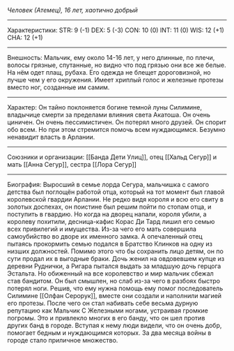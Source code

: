*Человек (Атемец), 16 лет, хаотично добрый* 
_________
Характеристики: 
STR: 9 (-1) DEX: 5 (-3) CON: 10 (0) INT: 11 (0) WIS: 12 (+1) CHA: 12 (+1)
_________
Внешность: Мальчик, ему около 14-16 лет, у него длинные, по плечи, волосы грязные, спутанные, но видно что под грязью они все же белые. На нём одет плащ, рубаха. Его одежда не блещет дороговизной, но лучше чем у его окружения. Имеет хриплый голос и железные протезы вместо ног, созданные им самим.
_________
Характер: Он тайно поклоняется богине темной луны Силимине, владычице смерти за пределами влияния света Акатоша. Он очень циничен. Он очень пессимистичен. Он потерял много друзей. Он спорит обо всем. Но при этом стремится помочь всем нуждающимся. Безумно ненавидит власть в Арлании.
_________
Союзники и организации: [[Банда Дети Улиц]], отец [[Хальд Сегур]] и мать [[Анна Сегур]], сестра [[Лора Сегур]]
_________
Биография: Выросший в семье лорда Сегура, мальчишка с самого детства был поглощён работой отца, который на тот момент был главой королевской гвардии Арлании. Не редко видя короля и всю его свиту в золотых доспехах, он поистине был решим пойти по стопам отца, и поступить в гвардию. Но когда на дворец напали, короля убили, а королеву похитили,   десница-кафис Корас Ди Тард лишил его семью всех привилегий и имущества. Из-за чего его мать совершила самоубийство во дворе их именного замка. А опечаленный отец пытаясь прокормить семью подался в Братство Клинков на одну из низших должностей. Помимо этого что бы сохранить лицо детям, он по сути продал их в выгодные браки. Дочь женил на овдовевшем купце из деревни Руднички, а Ригара пытался выдать за младшую дочь герцога Эстальта. Но обиженный на все королевство и мир мальчик сбежал став бандитом. Он был смышлен, но слаб из-за чего в разбоях быстро потерял ноги. Решив, что ему нужна помощь ему помог последователь Силимине [[Олфан Серорук]], вместе они создали и наполнили магией его протезы. После чего он стал набивать себе весьма дурную репутацию как Мальчик С Железными ногами, устраивая громкие погромы. Это и привлекло многих в его банду, что он шел против других банд в городе. Вступая к нему люди видели, что он очень добр, помогает бедным и нуждающимся которых. За два месяца войны в городе стало приличное множество.
